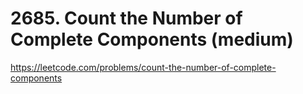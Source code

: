 # 2685. Count the Number of Complete Components (medium)

https://leetcode.com/problems/count-the-number-of-complete-components
